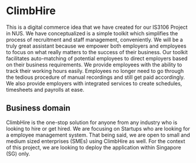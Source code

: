 # ClimbHire
This is a digital commerce idea that we have created for our IS3106 Project in NUS. We have conceptualized is a simple toolkit which simplifies the process of recruitment and staff management, conveniently. We will be a truly great assistant because we empower both employers and employees to focus on what really matters to the success of their business. Our toolkit facilitates auto-matching of potential employees to direct employers based on their business requirements. We provide employees with the ability to track their working hours easily. Employees no longer need to go through the tedious procedure of manual recordings and still get paid accordingly. We also provide employers with integrated services to create schedules, timesheets and payrolls at ease.

## Business domain
ClimbHire is the one-stop solution for anyone from any industry who is looking to hire or get hired. We are focusing on Startups who are looking for a employee management system. That being said, we are open to small and medium sized enterprises (SMEs) using ClimbHire as well. For the context of this project, we are looking to deploy the application within Singapore (SG) only.
